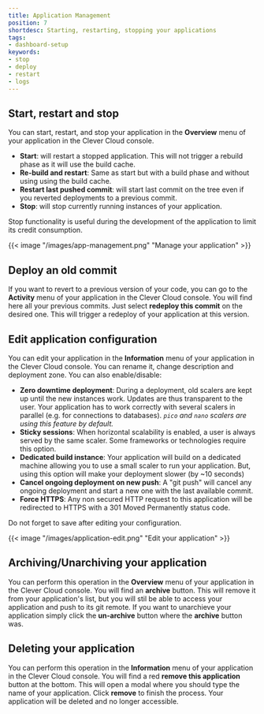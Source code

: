 ```yaml
---
title: Application Management
position: 7
shortdesc: Starting, restarting, stopping your applications
tags:
- dashboard-setup
keywords:
- stop
- deploy
- restart
- logs
---
```


## Start, restart and stop

You can start, restart, and stop your application in the **Overview** menu of your application in the Clever Cloud console.

- **Start**: will restart a stopped application. This will not trigger a rebuild phase as it will use the build cache.
- **Re-build and restart**: Same as start but with a build phase and without using using the build cache.
- **Restart last pushed commit**: will start last commit on the tree even if you reverted deployments to a previous commit.
- **Stop**: will stop currently running instances of your application.

Stop functionality is useful during the development of the application to limit its credit consumption.

{{< image "/images/app-management.png" "Manage your application" >}}

## Deploy an old commit

If you want to revert to a previous version of your code, you can go to the **Activity** menu of your application in the Clever Cloud console. You will find here all your previous commits. Just select **redeploy this commit** on the desired one. This will trigger a redeploy of your application at this version.

## Edit application configuration

You can edit your application in the **Information** menu of your application in the Clever Cloud console. You can rename it, change description and deployment zone.
You can also enable/disable:

- **Zero downtime deployment**: During a deployment, old scalers are kept up until the new instances work. Updates are thus transparent to the user. Your application has to work correctly with several scalers in parallel (e.g. for connections to databases). *`pico` and `nano` scalers are using this feature by default.*
- **Sticky sessions**: When horizontal scalability is enabled, a user is always served by the same scaler. Some frameworks or technologies require this option.
- **Dedicated build instance**: Your application will build on a dedicated machine allowing you to use a small scaler to run your application. But, using this option will make your deployment slower (by ~10 seconds)
- **Cancel ongoing deployment on new push**: A "git push" will cancel any ongoing deployment and start a new one with the last available commit.
- **Force HTTPS**: Any non secured HTTP request to this application will be redirected to HTTPS with a 301 Moved Permanently status code.

Do not forget to save after editing your configuration.

{{< image "/images/application-edit.png" "Edit your application" >}}

## Archiving/Unarchiving your application

You can perform this operation in the **Overview** menu of your application in the Clever Cloud console. You will find an **archive** button. This will remove it from your application's list, but you will stil be able to access your application and push to its git remote.
If you want to unarchieve your application simply click the **un-archive** button where the **archive** button was.

## Deleting your application

You can perform this operation in the **Information** menu of your application in the Clever Cloud console. You will find a red **remove this application** button at the bottom. This will open a modal where you should type the name of your application. Click **remove** to finish the process. Your application will be deleted and no longer accessible.
